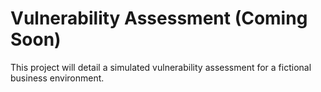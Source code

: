 # Vulnerability Assessment (Coming Soon)

This project will detail a simulated vulnerability assessment for a fictional business environment.
